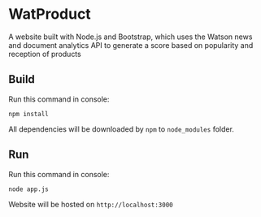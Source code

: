 WatProduct
==================

A website built with Node.js and Bootstrap, which uses the Watson news and document analytics API to generate a score based on popularity and reception of products

Build
-----

Run this command in console:

```
npm install
```

All dependencies will be downloaded by `npm` to `node_modules` folder.

Run
---

Run this command in console:

```
node app.js
```

Website will be hosted on `http://localhost:3000` 
